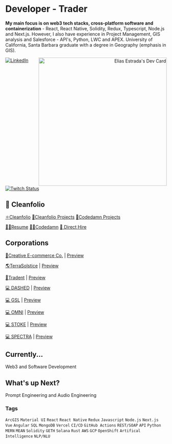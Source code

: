 # Developer - Trader
<p><strong>My main focus is on web3 tech stacks, cross-platform software and containerization</strong> - React, React Native, Solidity, Redux, Typescript, Node.js and Next.js. However, I also have experience in Project Management, GIS analysis and Salesforce - API's, Python, LWC and APEX. University of California, Santa Barbara graduate with a degree in Geography (emphasis in GIS).</p>
<div align="right">
  <a href="https://app.daily.dev/elicharlese">
      <img 
           src="https://api.daily.dev/devcards/190ad0df8bbf423487b08fe4439caae2.png?r=xa8" 
           width="400"
           align="right"
           alt="Elias Estrada's Dev Card"
      />
    </a>
</div>
<div align="left">
  <a href="https://www.linkedin.com/in/elicharlese/">
    <img
      src="https://img.shields.io/static/v1?logo=linkedin&style=flat-square&color=7dbee3&label=LinkedIn&message=%E2%98%86"
      alt="LinkedIn"
    />
  </a>
  <a href="https://www.twitch.tv/bangobongo17">
    <img 
      alt="Twitch Status" 
      src="https://img.shields.io/twitch/status/bangobongo17?color=7dbee3&logoColor=7dbee3&style=flat-square"
    >
  </a>
</div>

<!-- ![Metrics](https://raw.githubusercontent.com/elicharlese/github-metrics/github-metrics.svg)
![Notable contributions](https://raw.githubusercontent.com/elicharlese/elicharlese/github-metrics/notable.svg)
![Achievements](https://raw.githubusercontent.com/elicharlese/elicharlese/github-metrics/achievements.svg)

<!--[![@ombratteng's Holopin board](https://holopin.io/api/user/board?user=ombratteng)](https://holopin.io/@ombratteng) -->
## 💼 Cleanfolio

[⚛️Cleanfolio](https://cleanfolio.framer.website)
[📂Cleanfolio Projects](https://github.com/users/elicharlese/projects/10)
[📂Codedamn Projects](https://github.com/users/elicharlese/projects/11)

[👨‍💻Resume](https://www.canva.com/design/DAFWFDwArCI/T_M8S2HVb2ZFpwV9WxNclw/view?utm_content=DAFWFDwArCI&utm_campaign=designshare&utm_medium=link&utm_source=publishsharelink)
[👨‍💻Codedamn](https://codedamn.com/user/eliasestradac)
[👋 Direct Hire](https://www.upwork.com/workwith/coachcec)

## Corporations
[🛒Creative E-commerce Co.]() | [Preview](https://cec.framer.ai)

[🌎TerraSolstice](https://ts.framer.ai) | [Preview](https://ts.framer.ai)

[🔐Tradent](https://tdt.framer.ai) | [Preview](https://tdt.framer.ai)

[💻 DASHED](https://github.com/DASHED-OS/DASHED) | [Preview](https://dashed.framer.ai/)

[💻 GSL](https://github.com/GSL-AI/GSL) | [Preview](https://gsl.framer.ai/)

[💻 OMNI](https://github.com/OMNI-VISIONS/OMNI) | [Preview](https://omni.framer.ai/)

[💻 STOKE](https://github.com/STOKE-CLI/STOKE) | [Preview](https://stoke.framer.ai/)

[💻 SPECTRA](https://github.com/SPECTRA-SPATIAL/SPECTRA) | [Preview](https://spectra.framer.ai/)

## Currently...
Web3 and Software Development

## What's up Next?
Prompt Engineering and Audio Engineering

### Tags
`ArcGIS` `Material UI` `React` `React Native` `Redux` `Javascript` `Node.js` `Next.js` `Vue` `Angular` `SQL` `MongoDB` `Vercel` `CI/CD` `GitHub Actions` `REST/SOAP` `API` `Python` `MERN` `MEAN` `Solidity` `GETH` `Solana` `Rust` `AWS` `GCP` `OpenShift` `Artifical Intelligence` `NLP/NLU`
